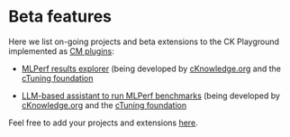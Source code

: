 # Beta features

Here we list on-going projects and beta extensions to the CK Playground implemented 
as [CM plugins](https://github.com/mlcommons/ck/tree/master/cm-mlops/script):

* [MLPerf results explorer](https://access.cknowledge.org/mlperf-explorer) 
  (being developed by [cKnowledge.org](https://cKnowledge.org) and the [cTuning foundation](https://cTuning.org)

* [LLM-based assistant to run MLPerf benchmarks](https://access.cknowledge.org/assistant) 
  (being developed by [cKnowledge.org](https://cKnowledge.org) and the [cTuning foundation](https://cTuning.org)

Feel free to add your projects and extensions [here](https://github.com/mlcommons/ck/blob/master/cm-mlops/script/gui/playground_beta_README.md).
